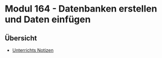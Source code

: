 # Modul 164 - Datenbanken erstellen und Daten einfügen

## Übersicht

- [Unterrichts Notizen](Unterrichts%20Notizen/)
